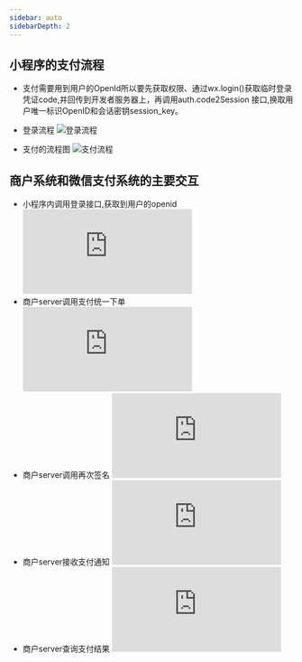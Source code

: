 ```yaml
---
sidebar: auto
sidebarDepth: 2
---
```

## 小程序的支付流程
- 支付需要用到用户的OpenId所以要先获取权限、通过wx.login()获取临时登录凭证code,并回传到开发者服务器上，再调用auth.code2Session 接口,换取用户唯一标识OpenID和会话密钥session_key。
- 登录流程
![登录流程](/study/登录.jpg)

- 支付的流程图
![支付流程](/study/支付.jpg)

## 商户系统和微信支付系统的主要交互
- 小程序内调用登录接口,获取到用户的openid ![小程序登录](https://developers.weixin.qq.com/miniprogram/dev/api/open-api/login/wx.login.html)
- 商户server调用支付统一下单 ![统一下单](https://pay.weixin.qq.com/wiki/doc/api/wxa/wxa_api.php?chapter=9_1&index=1)
- 商户server调用再次签名 ![再次签名](https://pay.weixin.qq.com/wiki/doc/api/wxa/wxa_api.php?chapter=7_7&index=3)
- 商户server接收支付通知 ![支付结果通知](https://pay.weixin.qq.com/wiki/doc/api/wxa/wxa_api.php?chapter=9_7)
- 商户server查询支付结果 ![查询订单](https://pay.weixin.qq.com/wiki/doc/api/wxa/wxa_api.php?chapter=9_2)

